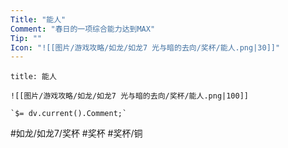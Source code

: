 ```yaml
---
Title: "能人"
Comment: "春日的一项综合能力达到MAX"
Tip: ""
Icon: "![[图片/游戏攻略/如龙/如龙7 光与暗的去向/奖杯/能人.png|30]]"
---
```

```ad-common-bronze-trophy
title: 能人

![[图片/游戏攻略/如龙/如龙7 光与暗的去向/奖杯/能人.png|100]]

`$= dv.current().Comment;`

```

#如龙/如龙7/奖杯 #奖杯 #奖杯/铜
